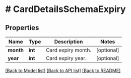 # # CardDetailsSchemaExpiry

## Properties

Name | Type | Description | Notes
------------ | ------------- | ------------- | -------------
**month** | **int** | Card expiry month. | [optional]
**year** | **int** | Card expiry year. | [optional]

[[Back to Model list]](../../README.md#models) [[Back to API list]](../../README.md#endpoints) [[Back to README]](../../README.md)
